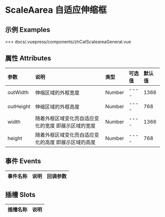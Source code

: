 
# ScaleAarea 自适应伸缩框

## 示例 Examples

<zh-cat-scalearea-general></zh-cat-scalearea-general>
<code-show>
<<< docs/.vuepress/components/zhCatScaleareaGeneral.vue 
</code-show>

## 属性 Attributes

| 参数  | 说明  | 类型   | 可选值           | 默认值      |
|:------|:-----------------|:-------|:---------------------|:------------|
| outWidth | 伸缩区域的外框宽度 | Number | ---- | 1366 |
| outHeight | 伸缩区域的外框高度 | Number | ---- | 768 |
| width | 随着外框区域变化而自适应变化的宽度 即展示区域的宽度 | Number | ---- | 1366 |
| height | 随着外框区域变化而自适应变化的高度 即展示区域的高度 | Number | ---- | 768 |

## 事件 Events

| 事件名称  | 说明    | 回调参数 |
|:------|:---------------|:--------|

## 插槽 Slots

| 插槽名称  | 说明 |
|:------|:---------------|
